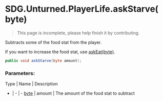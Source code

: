 # SDG.Unturned.PlayerLife.askStarve(byte)

> This page is incomplete, please help finish it by contributing.

Subtracts some of the food stat from the player.

If you want to increase the food stat, use [askEat(byte)](scripting/sdg/unturned/playerlife/askeat).

```C#
public void askStarve(byte amount);
```

### Parameters:

Type | Name | Description
- | - | -
[byte](https://docs.microsoft.com/en-us/dotnet/api/system.byte?view=netframework-3.5) | amount | The amount of the food stat to subtract
